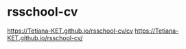 # rsschool-cv
https://Tetiana-KET.github.io/rsschool-cv/cv
https://Tetiana-KET.github.io/rsschool-cv/
